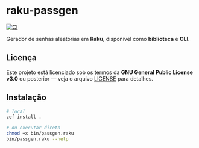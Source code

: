 # raku-passgen

[![CI](https://github.com/gusmaoclaudio/passgen/actions/workflows/ci.yml/badge.svg)](https://github.com/gusmaoclaudio/passgen/actions/workflows/ci.yml)

Gerador de senhas aleatórias em **Raku**, disponível como **biblioteca** e **CLI**.

## Licença
Este projeto está licenciado sob os termos da **GNU General Public License v3.0** ou posterior — veja o arquivo [LICENSE](LICENSE) para detalhes.

## Instalação
```bash
# local
zef install .

# ou executar direto
chmod +x bin/passgen.raku
bin/passgen.raku --help

